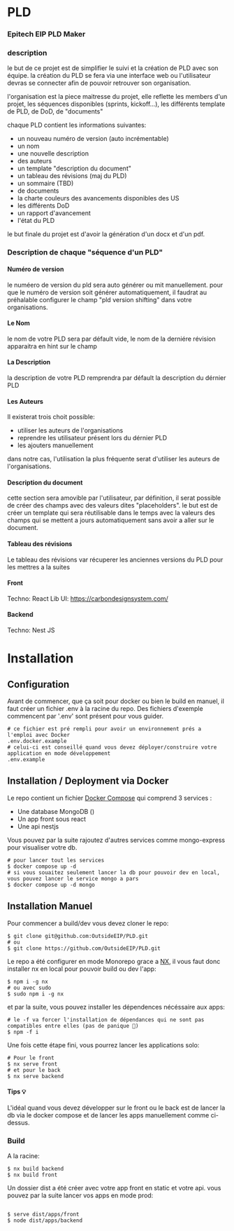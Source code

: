 # PLD

### Epitech EIP PLD Maker

### description

le but de ce projet est de simplifier le suivi et la création de PLD avec son équipe. la création du PLD se fera via une interface web ou l'utilisateur devras se connecter afin de pouvoir retrouver son organisation.

l'organisation est la piece maitresse du projet, elle reflette les members d'un projet, les séquences disponibles (sprints, kickoff...), les différents template de PLD, de DoD, de "documents"

chaque PLD contient les informations suivantes:
- un nouveau numéro de version (auto incrémentable)
- un nom
- une nouvelle description
- des auteurs
- un template "description du document"
- un tableau des révisions (maj du PLD)
- un sommaire (TBD)
- de documents
- la charte couleurs des avancements disponibles des US
- les différents DoD
- un rapport d'avancement
- l'état du PLD

le but finale du projet est d'avoir la génération d'un docx et d'un pdf.

### Description de chaque "séquence d'un PLD"

#### Numéro de version

le numéero de version du pld sera auto générer ou mit manuellement. pour que le numéro de version soit générer automatiquement, il faudrat au préhalable configurer le champ "pld version shifting" dans votre organisations.

#### Le Nom

le nom de votre PLD sera par défault vide, le nom de la derniére révision apparaitra en hint sur le champ 


#### La Description

la description de votre PLD remprendra par défault la description du dérnier PLD


#### Les Auteurs

Il existerat trois choit possible:
- utiliser les auteurs de l'organisations
- reprendre les utilisateur présent lors du dérnier PLD
- les ajouters manuellement

dans notre cas, l'utilisation la plus fréquente serat d'utiliser les auteurs de l'organisations.

#### Description du document

cette section sera amovible par l'utilisateur, par définition, il serat possible de créer des champs avec des valeurs dites "placeholders". le but est de créer un template qui sera réutilisable dans le temps avec la valeurs des champs qui se mettent a jours automatiquement sans avoir a aller sur le document.

#### Tableau des révisions

Le tableau des révisions var récuperer les anciennes versions du PLD pour les mettres a la suites 

#### Front
Techno: React
Lib UI: https://carbondesignsystem.com/

#### Backend
Techno: Nest JS


# Installation

## Configuration

Avant de commencer, que ça soit pour docker ou bien le build en manuel, il faut créer un fichier .env à la racine du repo. Des fichiers d'exemple commencent par '.env' sont présent pour vous guider.

```shell
# ce fichier est pré rempli pour avoir un environnement prés a l'emploi avec Docker
.env.docker.example
# celui-ci est conseillé quand vous devez déployer/construire votre application en mode développement
.env.example
```

## Installation / Deployment via Docker

Le repo contient un fichier [Docker Compose](https://docs.docker.com/compose/) qui comprend 3 services :

 - Une database MongoDB ()
 - Un app front sous react 
 - Une api nestjs

Vous pouvez par la suite rajoutez d'autres services comme mongo-express pour visualiser votre db.

```shell 
# pour lancer tout les services
$ docker compose up -d
# si vous souaitez seulement lancer la db pour pouvoir dev en local, vous pouvez lancer le service mongo a pars
$ docker compose up -d mongo
```

## Installation Manuel

Pour commencer a build/dev vous devez cloner le repo:

```shell
$ git clone git@github.com:OutsideEIP/PLD.git
# ou
$ git clone https://github.com/OutsideEIP/PLD.git
```


Le repo a été configurer en mode Monorepo grace a [NX](https://nx.dev/), il vous faut donc installer nx en local pour pouvoir build ou dev l'app:

```shell
$ npm i -g nx
# ou avec sudo
$ sudo npm i -g nx
```

et par la suite, vous pouvez installer les dépendences nécéssaire aux apps:

```shell
# le -f va forcer l'installation de dépendances qui ne sont pas compatibles entre elles (pas de panique 🙂)
$ npm -f i
```

Une fois cette étape fini, vous pourrez lancer les applications solo:

```shell
# Pour le front 
$ nx serve front
# et pour le back
$ nx serve backend
```

#### Tips 💡 
L'idéal quand vous devez développer sur le front ou le back est de lancer la db via le docker compose et de lancer les apps manuellement comme ci-dessus.

### Build

A la racine:
```shell
$ nx build backend
$ nx build front
```

Un dossier dist a été créer avec votre app front en static et votre api.
vous pouvez par la suite lancer vos apps en mode prod:

```shell

$ serve dist/apps/front
$ node dist/apps/backend
```


